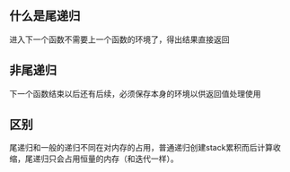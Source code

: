 ## 什么是尾递归
进入下一个函数不需要上一个函数的环境了，得出结果直接返回

## 非尾递归
下一个函数结束以后还有后续，必须保存本身的环境以供返回值处理使用

## 区别
尾递归和一般的递归不同在对内存的占用，普通递归创建stack累积而后计算收缩，尾递归只会占用恒量的内存（和迭代一样）。